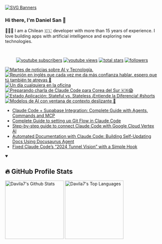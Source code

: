 [![SVG Banners](https://svg-banners.vercel.app/api?type=typeWriter&text1=Daniel%20San%20👨🏽‍💻%20|%20Serverless%20|%20Code%20GPT%20❤️&width=800&height=110)](https://github.com/Akshay090/svg-banners)

### Hi there, I'm Daniel San 👋

👨🏽‍💻 I am a Chilean 🇨🇱 developer with more than 15 years of experience. I love building apps with artificial intelligence and exploring new technologies.

<br>
<p align="center">
  <a href="https://www.youtube.com/@daniiielsan?sub_confirmation=1">
    <img alt="youtube subscribers" title="Subscribe to my YouTube channel" src="https://custom-icon-badges.demolab.com/youtube/channel/subscribers/UCNabExUbWCar1WvCGWaPNdQ?color=%23E05D44&label=SUBSCRIBE&logo=video&logoColor=white&style=for-the-badge&labelColor=CE4630"/></a>
  <a href="https://www.youtube.com/@daniiielsan?sub_confirmation=1">
    <img alt="youtube views" title="YouTube views" src="https://custom-icon-badges.demolab.com/youtube/channel/views/UCNabExUbWCar1WvCGWaPNdQ?color=%23E1AD0E&logo=video&logoColor=white&style=for-the-badge&labelColor=C79600"/></a> 
  <a href="https://github.com/davila7?tab=repositories&sort=stargazers">
    <img alt="total stars" title="Total stars on GitHub" src="https://custom-icon-badges.demolab.com/github/stars/davila7?color=55960c&style=for-the-badge&labelColor=488207&logo=star"/></a>
  <a href="https://github.com/davila7?tab=followers">
    <img alt="followers" title="Follow me on Github" src="https://custom-icon-badges.demolab.com/github/followers/davila7?color=236ad3&labelColor=1155ba&style=for-the-badge&logo=person-add&label=Follow&logoColor=white"/></a>
</p>
<!--
<details open> 
    <summary><h3>📺 Latest YouTube Videos</h3></summary> -->

<!-- BEGIN YOUTUBE-CARDS -->
[![Martes de noticias sobre AI y Tecnología.](https://ytcards.demolab.com/?id=RxNT72rgazw&title=Martes+de+noticias+sobre+AI+y+Tecnolog%C3%ADa.&lang=en&timestamp=1760375956&background_color=%230d1117&title_color=%23ffffff&stats_color=%23dedede&max_title_lines=1&width=250&border_radius=5 "Martes de noticias sobre AI y Tecnología.")](https://www.youtube.com/watch?v=RxNT72rgazw)
[![Reunión en inglés que cada vez me da más confianza hablar, espero que tú también te atrevas 🙌](https://ytcards.demolab.com/?id=yf61Aw_wpZY&title=Reuni%C3%B3n+en+ingl%C3%A9s+que+cada+vez+me+da+m%C3%A1s+confianza+hablar%2C+espero+que+t%C3%BA+tambi%C3%A9n+te+atrevas+%F0%9F%99%8C&lang=en&timestamp=1759884587&background_color=%230d1117&title_color=%23ffffff&stats_color=%23dedede&max_title_lines=1&width=250&border_radius=5 "Reunión en inglés que cada vez me da más confianza hablar, espero que tú también te atrevas 🙌")](https://www.youtube.com/shorts/yf61Aw_wpZY)
[![Un día cualquiera en la oficina](https://ytcards.demolab.com/?id=tFaMcM9cjW8&title=Un+d%C3%ADa+cualquiera+en+la+oficina&lang=en&timestamp=1759883622&background_color=%230d1117&title_color=%23ffffff&stats_color=%23dedede&max_title_lines=1&width=250&border_radius=5 "Un día cualquiera en la oficina")](https://www.youtube.com/shorts/tFaMcM9cjW8)
[![Preparando charla de Claude Code para Corea del Sur 🇰🇷😱](https://ytcards.demolab.com/?id=N_A8pVIXBqQ&title=Preparando+charla+de+Claude+Code+para+Corea+del+Sur+%F0%9F%87%B0%F0%9F%87%B7%F0%9F%98%B1&lang=en&timestamp=1758237876&background_color=%230d1117&title_color=%23ffffff&stats_color=%23dedede&max_title_lines=1&width=250&border_radius=5 "Preparando charla de Claude Code para Corea del Sur 🇰🇷😱")](https://www.youtube.com/shorts/N_A8pVIXBqQ)
[![Estado Aplicación: Stateful vs. Stateless ¡Entiende la Diferencia! #shorts](https://ytcards.demolab.com/?id=ixcnYhLTTE0&title=Estado+Aplicaci%C3%B3n%3A+Stateful+vs.+Stateless+%C2%A1Entiende+la+Diferencia%21+%23shorts&lang=en&timestamp=1757605687&background_color=%230d1117&title_color=%23ffffff&stats_color=%23dedede&max_title_lines=1&width=250&border_radius=5 "Estado Aplicación: Stateful vs. Stateless ¡Entiende la Diferencia! #shorts")](https://www.youtube.com/shorts/ixcnYhLTTE0)
[![Modelos de AI con ventana de contexto deslizante 🤔](https://ytcards.demolab.com/?id=RHopzpj4fNQ&title=Modelos+de+AI+con+ventana+de+contexto+deslizante+%F0%9F%A4%94&lang=en&timestamp=1757557047&background_color=%230d1117&title_color=%23ffffff&stats_color=%23dedede&max_title_lines=1&width=250&border_radius=5 "Modelos de AI con ventana de contexto deslizante 🤔")](https://www.youtube.com/shorts/RHopzpj4fNQ)
<!-- END YOUTUBE-CARDS -->
<!--
</details>
 -->
 <!--
<details open> 
    <summary><h2>📝 Blog post</h2></summary>
-->
<!-- BLOG-POST-LIST:START -->
- [Claude Code + Supabase Integration: Complete Guide with Agents, Commands and MCP](https://medium.com/@dan.avila7/claude-code-supabase-integration-complete-guide-with-agents-commands-and-mcp-427613d9051e?source=rss-3a9533f001c5------2)
- [Complete Guide to setting up Git Flow in Claude Code](https://medium.com/@dan.avila7/complete-guide-to-setting-up-git-flow-in-claude-code-616477941f78?source=rss-3a9533f001c5------2)
- [Step-by-step guide to connect Claude Code with Google Cloud Vertex AI](https://medium.com/@dan.avila7/step-by-step-guide-to-connect-claude-code-with-google-cloud-vertex-ai-17e7916e711e?source=rss-3a9533f001c5------2)
- [Automated Documentation with Claude Code: Building Self-Updating Docs Using Docusaurus Agent](https://medium.com/@dan.avila7/automated-documentation-with-claude-code-building-self-updating-docs-using-docusaurus-agent-2c85d3ec0e19?source=rss-3a9533f001c5------2)
- [Fixed Claude Code’s “2024 Tunnel Vision” with a Simple Hook](https://medium.com/@dan.avila7/fixed-claude-codes-2024-tunnel-vision-with-a-simple-hook-cb32cfaf9b27?source=rss-3a9533f001c5------2)
<!-- BLOG-POST-LIST:END -->
<!--
</details>
-->

<details open> 
  <summary><h2>🔥 GitHub Profile Stats</h2></summary>
<!-- https://github.com/anuraghazra/github-readme-stats -->

  <a href="https://github.com/anuraghazra/github-readme-stats"><img alt="Davila7's Github Stats" src="https://denvercoder1-github-readme-stats.vercel.app/api/?username=davila7&show_icons=true&include_all_commits=true&count_private=true&theme=react&hide_border=true&bg_color=1F222E&title_color=F85D7F&icon_color=F8D866" height="192px"/></a>
  <a href="https://github.com/anuraghazra/github-readme-stats"><img alt="Davila7's Top Languages" src="https://github-readme-stats.vercel.app/api/top-langs/?username=davila7&langs_count=8&layout=compact&theme=react&hide_border=true&bg_color=1F222E&title_color=F85D7F&icon_color=F8D866&hide=Jupyter%20Notebook" height="192px"/></a>
  
</details>
